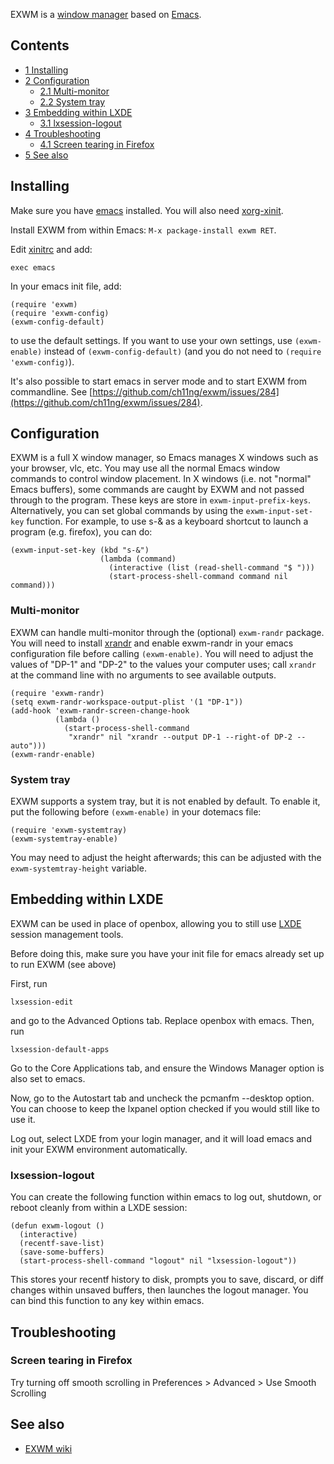 EXWM is a [window manager](/index.php/Window_manager "Window manager") based on [Emacs](/index.php/Emacs "Emacs").

## Contents

*   [1 Installing](#Installing)
*   [2 Configuration](#Configuration)
    *   [2.1 Multi-monitor](#Multi-monitor)
    *   [2.2 System tray](#System_tray)
*   [3 Embedding within LXDE](#Embedding_within_LXDE)
    *   [3.1 lxsession-logout](#lxsession-logout)
*   [4 Troubleshooting](#Troubleshooting)
    *   [4.1 Screen tearing in Firefox](#Screen_tearing_in_Firefox)
*   [5 See also](#See_also)

## Installing

Make sure you have [emacs](https://www.archlinux.org/packages/?name=emacs) installed. You will also need [xorg-xinit](https://www.archlinux.org/packages/?name=xorg-xinit).

Install EXWM from within Emacs: `M-x package-install exwm RET`.

Edit [xinitrc](/index.php/Xinitrc "Xinitrc") and add:

```
exec emacs

```

In your emacs init file, add:

```
(require 'exwm)
(require 'exwm-config)
(exwm-config-default)

```

to use the default settings. If you want to use your own settings, use `(exwm-enable)` instead of `(exwm-config-default)` (and you do not need to `(require 'exwm-config)`).

It's also possible to start emacs in server mode and to start EXWM from commandline. See [https://github.com/ch11ng/exwm/issues/284](https://github.com/ch11ng/exwm/issues/284).

## Configuration

EXWM is a full X window manager, so Emacs manages X windows such as your browser, vlc, etc. You may use all the normal Emacs window commands to control window placement. In X windows (i.e. not "normal" Emacs buffers), some commands are caught by EXWM and not passed through to the program. These keys are store in `exwm-input-prefix-keys`. Alternatively, you can set global commands by using the `exwm-input-set-key` function. For example, to use s-& as a keyboard shortcut to launch a program (e.g. firefox), you can do:

```
(exwm-input-set-key (kbd "s-&")
                    (lambda (command)
                      (interactive (list (read-shell-command "$ ")))
                      (start-process-shell-command command nil command)))

```

### Multi-monitor

EXWM can handle multi-monitor through the (optional) `exwm-randr` package. You will need to install [xrandr](/index.php/Xrandr "Xrandr") and enable exwm-randr in your emacs configuration file before calling `(exwm-enable)`. You will need to adjust the values of "DP-1" and "DP-2" to the values your computer uses; call `xrandr` at the command line with no arguments to see available outputs.

```
(require 'exwm-randr)
(setq exwm-randr-workspace-output-plist '(1 "DP-1"))
(add-hook 'exwm-randr-screen-change-hook
          (lambda ()
            (start-process-shell-command
             "xrandr" nil "xrandr --output DP-1 --right-of DP-2 --auto")))
(exwm-randr-enable)

```

### System tray

EXWM supports a system tray, but it is not enabled by default. To enable it, put the following before `(exwm-enable)` in your dotemacs file:

```
(require 'exwm-systemtray)
(exwm-systemtray-enable)

```

You may need to adjust the height afterwards; this can be adjusted with the `exwm-systemtray-height` variable.

## Embedding within LXDE

EXWM can be used in place of openbox, allowing you to still use [LXDE](/index.php/LXDE "LXDE") session management tools.

Before doing this, make sure you have your init file for emacs already set up to run EXWM (see above)

First, run

```
lxsession-edit

```

and go to the Advanced Options tab. Replace openbox with emacs. Then, run

```
lxsession-default-apps

```

Go to the Core Applications tab, and ensure the Windows Manager option is also set to emacs.

Now, go to the Autostart tab and uncheck the pcmanfm --desktop option. You can choose to keep the lxpanel option checked if you would still like to use it.

Log out, select LXDE from your login manager, and it will load emacs and init your EXWM environment automatically.

### lxsession-logout

You can create the following function within emacs to log out, shutdown, or reboot cleanly from within a LXDE session:

```
(defun exwm-logout ()
  (interactive)
  (recentf-save-list)
  (save-some-buffers)
  (start-process-shell-command "logout" nil "lxsession-logout"))

```

This stores your recentf history to disk, prompts you to save, discard, or diff changes within unsaved buffers, then launches the logout manager. You can bind this function to any key within emacs.

## Troubleshooting

### Screen tearing in Firefox

Try turning off smooth scrolling in Preferences > Advanced > Use Smooth Scrolling

## See also

*   [EXWM wiki](https://github.com/ch11ng/exwm/wiki)
